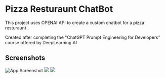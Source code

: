 
# Pizza Resturaunt ChatBot

This project uses OPENAI API to create a custom chatbot for a pizza resturaunt . 

Created after completing the "ChatGPT Prompt Engineering for Developers" course offered by DeepLearning.AI


## Screenshots

![App Screenshot](https://i.postimg.cc/hGdLxJjs/chatbot-ss.png) ![](https://i.postimg.cc/xC7qP54b/chatbot-ss2.png) ![](https://i.postimg.cc/L8b5tR08/chatbot-ss3.png)
